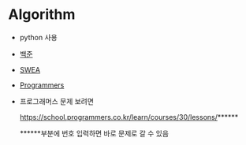 # Algorithm
- python 사용
- [백준](https://www.acmicpc.net/)
- [SWEA](https://swexpertacademy.com/main/code/problem/problemList.do)
- [Programmers](https://school.programmers.co.kr/learn/challenges?order=acceptance_asc)
- 프로그래머스 문제 보려면
  
  https://school.programmers.co.kr/learn/courses/30/lessons/******

   ******부분에 번호 입력하면 바로 문제로 갈 수 있음
